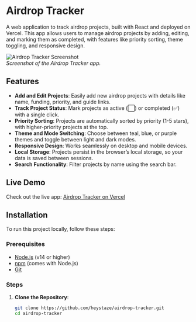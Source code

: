 # Airdrop Tracker

A web application to track airdrop projects, built with React and deployed on Vercel. This app allows users to manage airdrop projects by adding, editing, and marking them as completed, with features like priority sorting, theme toggling, and responsive design.

![Airdrop Tracker Screenshot](https://private-user-images.githubusercontent.com/204170221/425986622-65cad4fe-0a9a-45c0-b842-ad0ffcddd1f6.jpg?jwt=eyJhbGciOiJIUzI1NiIsInR5cCI6IkpXVCJ9.eyJpc3MiOiJnaXRodWIuY29tIiwiYXVkIjoicmF3LmdpdGh1YnVzZXJjb250ZW50LmNvbSIsImtleSI6ImtleTUiLCJleHAiOjE3NDQ1MDkxNzMsIm5iZiI6MTc0NDUwODg3MywicGF0aCI6Ii8yMDQxNzAyMjEvNDI1OTg2NjIyLTY1Y2FkNGZlLTBhOWEtNDVjMC1iODQyLWFkMGZmY2RkZDFmNi5qcGc_WC1BbXotQWxnb3JpdGhtPUFXUzQtSE1BQy1TSEEyNTYmWC1BbXotQ3JlZGVudGlhbD1BS0lBVkNPRFlMU0E1M1BRSzRaQSUyRjIwMjUwNDEzJTJGdXMtZWFzdC0xJTJGczMlMkZhd3M0X3JlcXVlc3QmWC1BbXotRGF0ZT0yMDI1MDQxM1QwMTQ3NTNaJlgtQW16LUV4cGlyZXM9MzAwJlgtQW16LVNpZ25hdHVyZT0xZjBjMzZkNTIxMTE4OGQwNzQ2YWQyNTVmYTBhMTdmNjk4ZGMwYTA2MzA0ZmQ5MDc1YmY0YTdhYWZiMTgwMTU5JlgtQW16LVNpZ25lZEhlYWRlcnM9aG9zdCJ9.7CmaVj7foo5AZAWhgN_xvTHbmkVrtWmcA6TZG7WAd94)  
*Screenshot of the Airdrop Tracker app.*

## Features

- **Add and Edit Projects**: Easily add new airdrop projects with details like name, funding, priority, and guide links.
- **Track Project Status**: Mark projects as active (⬜) or completed (✅) with a single click.
- **Priority Sorting**: Projects are automatically sorted by priority (1-5 stars), with higher-priority projects at the top.
- **Theme and Mode Switching**: Choose between teal, blue, or purple themes and toggle between light and dark modes.
- **Responsive Design**: Works seamlessly on desktop and mobile devices.
- **Local Storage**: Projects persist in the browser’s local storage, so your data is saved between sessions.
- **Search Functionality**: Filter projects by name using the search bar.

## Live Demo

Check out the live app: [Airdrop Tracker on Vercel](https://heystaze-airdrop-tracker.vercel.app/) 

## Installation

To run this project locally, follow these steps:

### Prerequisites
- [Node.js](https://nodejs.org/) (v14 or higher)
- [npm](https://www.npmjs.com/) (comes with Node.js)
- [Git](https://git-scm.com/)

### Steps
1. **Clone the Repository**:
   ```bash
   git clone https://github.com/heystaze/airdrop-tracker.git
   cd airdrop-tracker
